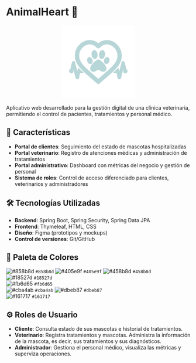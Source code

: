 # AnimalHeart 🐾

<div align="center">
  <img src="LogoAnimalHeart.PNG" alt="AnimalHeart Logo" width="200"/>
</div>

Aplicativo web desarrollado para la gestión digital de una clínica veterinaria, permitiendo el control de pacientes, tratamientos y personal médico.

## 🚀 Características

- **Portal de clientes**: Seguimiento del estado de mascotas hospitalizadas
- **Portal veterinario**: Registro de atenciones médicas y administración de tratamientos
- **Portal administrativo**: Dashboard con métricas del negocio y gestión de personal
- **Sistema de roles**: Control de acceso diferenciado para clientes, veterinarios y administradores

## 🛠️ Tecnologías Utilizadas

- **Backend**: Spring Boot, Spring Security, Spring Data JPA
- **Frontend**: Thymeleaf, HTML, CSS
- **Diseño**: Figma (prototipos y mockups)
- **Control de versiones**: Git/GitHub

## 🎨 Paleta de Colores

![#858b8d](https://via.placeholder.com/15/858b8d/000000?text=+) `#858b8d` 
![#405e9f](https://via.placeholder.com/15/405e9f/000000?text=+) `#405e9f` 
![#458b8d](https://via.placeholder.com/15/458b8d/000000?text=+) `#458b8d`  
![#18527d](https://via.placeholder.com/15/18527d/000000?text=+) `#18527d`  
![#fb6d65](https://via.placeholder.com/15/fb6d65/000000?text=+) `#fb6d65`   
![#cba4ab](https://via.placeholder.com/15/cba4ab/000000?text=+) `#cba4ab` 
![#dbeb87](https://via.placeholder.com/15/dbeb87/000000?text=+) `#dbeb87`  
![#161717](https://via.placeholder.com/15/161717/000000?text=+) `#161717`

## ⚙️ Roles de Usuario
- **Cliente**: Consulta estado de sus mascotas e historial de tratamientos.
- **Veterinario**: Registra tratamientos y mascotas. Administra la información de la mascota, es decir, sus tratamientos y sus diagnósticos.
- **Administrador**: Gestiona el personal médico, visualiza las métricas y superviza operaciones.
